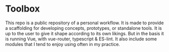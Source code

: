 # Toolbox

This repo is a public repository of a personal workflow. It is made to provide a scaffolding for developing concepts, prototypes, or standalone tools. It is up to the user to give it shape according to its own likings. But in the basis it is running Vue, with vue-router, typescript & ES-lint. It also include some modules that I tend to enjoy using often in my practice.